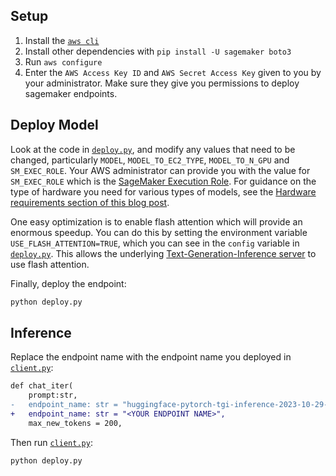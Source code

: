 ## Setup

1. Install the [`aws cli`](https://docs.aws.amazon.com/cli/latest/userguide/getting-started-install.html)
2. Install other dependencies with `pip install -U sagemaker boto3`
3. Run `aws configure`
4. Enter the `AWS Access Key ID` and `AWS Secret Access Key` given to you by your administrator.  Make sure they give you permissions to deploy sagemaker endpoints.

## Deploy Model

Look at the code in [`deploy.py`](./deploy.py), and modify any values that need to be changed, particularly `MODEL`, `MODEL_TO_EC2_TYPE`, `MODEL_TO_N_GPU` and `SM_EXEC_ROLE`.  Your AWS administrator can provide you with the value for `SM_EXEC_ROLE` which is the [SageMaker Execution Role](https://docs.aws.amazon.com/sagemaker/latest/dg/sagemaker-roles.html). For guidance on the type of hardware you need for various types of models, see the [Hardware requirements section of this blog post](https://www.philschmid.de/sagemaker-llama-llm).


One easy optimization is to enable flash attention which will provide an enormous speedup.  You can do this by setting the environment variable `USE_FLASH_ATTENTION=TRUE`, which you can see in the `config` variable in [`deploy.py`](./deploy.py). This allows the underlying [Text-Generation-Inference server](https://github.com/huggingface/text-generation-inference/blob/main/server/text_generation_server/utils/flash_attn.py) to use flash attention.

Finally, deploy the endpoint:

```bash
python deploy.py
```

## Inference

Replace the endpoint name with the endpoint name you deployed in [`client.py`](./client.py):

```diff
def chat_iter(
    prompt:str,
-   endpoint_name: str = "huggingface-pytorch-tgi-inference-2023-10-29-05-31-01-597",
+   endpoint_name: str = "<YOUR ENDPOINT NAME>",
    max_new_tokens = 200,
```

Then run [`client.py`](./client.py):

```bash
python deploy.py
```
